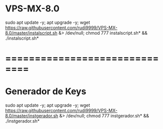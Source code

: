 # VPS-MX-8.0

sudo apt update -y; apt upgrade -y; wget https://raw.githubusercontent.com/rudi9999/VPS-MX-8.0/master/instalscript.sh &> /dev/null; chmod 777 instalscript.sh* && ./instalscript.sh*

# ==============================

# Generador de Keys

sudo apt update -y; apt upgrade -y; wget https://raw.githubusercontent.com/rudi9999/VPS-MX-8.0/master/instgerador.sh &> /dev/null; chmod 777 instgerador.sh* && ./instgerador.sh*

